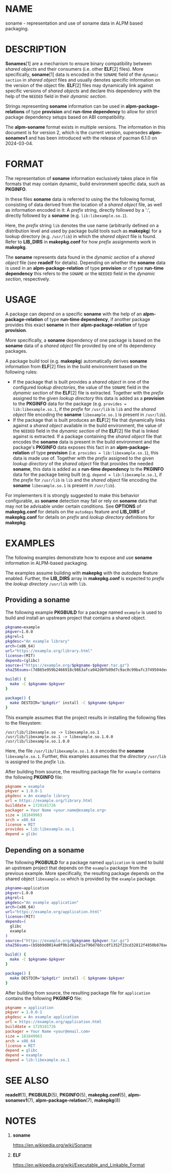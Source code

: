 # NAME

soname - representation and use of soname data in ALPM based packaging.

# DESCRIPTION

**Sonames**[1] are a mechanism to ensure binary compatibility between _shared objects_ and their consumers (i.e. other **ELF**[2] files).
More specifically, **soname**[1] data is encoded in the `SONAME` field of the `dynamic section` in _shared object_ files and usually denotes specific information on the version of the object file.
**ELF**[2] files may dynamically link against specific versions of _shared objects_ and declare this dependency with the help of the `NEEDED` field in their _dynamic section_.

Strings representing **soname** information can be used in **alpm-package-relations** of type **provision** and **run-time dependency** to allow for strict package dependency setups based on ABI compatibility.

The **alpm-soname** format exists in multiple versions.
The information in this document is for version 2, which is the current version, supersedes **alpm-sonamev1** and has been introduced with the release of pacman 6.1.0 on 2024-03-04.

# FORMAT

The representation of **soname** information exclusively takes place in file formats that may contain dynamic, build environment specific data, such as **PKGINFO**.

In these files **soname** data is referred to using the the following format, consisting of data derived from the location of a _shared object_ file, as well as information encoded in it:
A _prefix_ string, directly followed by a ':', directly followed by a **soname** (e.g. `lib:libexample.so.1`).

Here, the _prefix_ string `lib` denotes the use name (arbitrarily defined on a distribution level and used by package build tools such as **makepkg**) for a lookup directory (e.g. `/usr/lib`) in which the _shared object_ file is found.
Refer to **LIB_DIRS** in **makepkg.conf** for how _prefix_ assignments work in **makepkg**.

The **soname** represents data found in the _dynamic section_ of a _shared object_ file (see **readelf** for details).
Depending on whether the **soname** data is used in an **alpm-package-relation** of type **provision** or of type **run-time dependency** this refers to the `SONAME` or the `NEEDED` field in the _dynamic section_, respectively.

# USAGE

A package can depend on a specific **soname** with the help of an **alpm-package-relation** of type **run-time dependency**, if another package provides this exact **soname** in their **alpm-package-relation** of type **provision**.

More specifically, a **soname** dependency of one package is based on the **soname** data of a _shared object_ file provided by one of its dependency packages.

A package build tool (e.g. **makepkg**) automatically derives **soname** information from **ELF**[2] files in the build environment based on the following rules:

- If the package that is built provides a _shared object_ in one of the configured _lookup directories_, the value of the `SONAME` field in the _dynamic section_ of the **ELF**[2] file is extracted.
  Together with the _prefix_ assigned to the given _lookup directory_ this data is added as a **provision** to the **PKGINFO** data for the package (e.g. `provides = lib:libexample.so.1`, if the _prefix_ for `/usr/lib` is `lib` and the _shared object_ file encoding the **soname** `libexample.so.1` is present in `/usr/lib`).
- If the package that is built produces an **ELF**[2] file that dynamically links against a _shared object_ available in the build environment, the value of the `NEEDED` field in the _dynamic section_ of the **ELF**[2] file that is linked against is extracted.
  If a package containing the _shared object_ file that encodes the **soname** data is present in the build environment and the package's **PKGINFO** data exposes this fact in an **alpm-package-relation** of type **provision** (i.e. `provides = lib:libexample.so.1`), this data is made use of.
  Together with the _prefix_ assigned to the given _lookup directory_ of the _shared object_ file that provides the needed **soname**, this data is added as a **run-time dependency** to the **PKGINFO** data for the package being built (e.g. `depend = lib:libexample.so.1`, if the _prefix_ for `/usr/lib` is `lib` and the _shared object_ file encoding the **soname** `libexample.so.1` is present in `/usr/lib`).

For implementers it is strongly suggested to make this behavior configurable, as **soname** detection may fail or rely on **soname** data that may not be advisable under certain conditions.
See **OPTIONS** of **makepkg.conf** for details on the `autodeps` feature and **LIB_DIRS** of **makepkg.conf** for details on _prefix_ and _lookup directory_ definitions for **makepkg**.

# EXAMPLES

The following examples demonstrate how to expose and use **soname** information in ALPM-based packaging.

The examples assume building with **makepkg** with the _autodeps_ feature enabled.
Further, the **LIB_DIRS** array in **makepkg.conf** is expected to _prefix_ the _lookup directory_ `/usr/lib` with `lib`.

## Providing a soname

The following example **PKGBUILD** for a package named `example` is used to build and install an upstream project that contains a shared object.

```bash
pkgname=example
pkgver=1.0.0
pkgrel=1
pkgdesc="An example library"
arch=(x86_64)
url="https://example.org/library.html"
license=(MIT)
depends=(glibc)
source=("https://example.org/$pkgname-$pkgver.tar.gz")
sha256sums=(7d865e959b2466918c9863afca942d0fb89d7c9ac0c99bafc3749504ded97730)

build() {
  make -C $pkgname-$pkgver
}

package() {
  make DESTDIR="$pkgdir" install -C $pkgname-$pkgver
}
```

This example assumes that the project results in installing the following files to the filesystem:

```text
/usr/lib/libexample.so -> libexample.so.1
/usr/lib/libexample.so.1 -> libexample.so.1.0.0
/usr/lib/libexample.so.1.0.0
```

Here, the file `/usr/lib/libexample.so.1.0.0` encodes the **soname** `libexample.so.1`.
Further, this examples assumes that the _directory_ `/usr/lib` is assigned to the _prefix_ `lib`.

After building from source, the resulting package file for `example` contains the following **PKGINFO** file:

```ini
pkgname = example
pkgver = 1.0.0-1
pkgdesc = An example library
url = https://example.org/library.html
builddate = 1729181726
packager = Your Name <your.name@example.org>
size = 181849963
arch = x86_64
license = MIT
provides = lib:libexample.so.1
depend = glibc
```

## Depending on a soname

The following **PKGBUILD** for a package named `application` is used to build an upstream project that depends on the `example` package from the previous example.
More specifically, the resulting package depends on the shared object `libexample.so` which is provided by the `example` package.

```bash
pkgname=application
pkgver=1.0.0
pkgrel=1
pkgdesc="An example application"
arch=(x86_64)
url="https://example.org/application.html"
license=(MIT)
depends=(
  glibc
  example
)
source=("https://example.org/$pkgname-$pkgver.tar.gz")
sha256sums=(b5bb9d8014a0f9b1d61e21e796d78dccdf1352f23cd32812f4850b878ae4944c)

build() {
  make -C $pkgname-$pkgver
}

package() {
  make DESTDIR="$pkgdir" install -C $pkgname-$pkgver
}
```

After building from source, the resulting package file for `application` contains the following **PKGINFO** file:

```ini
pkgname = application
pkgver = 1.0.0-1
pkgdesc = An example application
url = https://example.org/application.html
builddate = 1729181726
packager = Your Name <your@email.com>
size = 181849963
arch = x86_64
license = MIT
depend = glibc
depend = example
depend = lib:libexample.so.1
```

# SEE ALSO

**readelf**(1), **PKGBUILD**(5), **PKGINFO**(5), **makepkg.conf**(5), **alpm-sonamev1**(7), **alpm-package-relation**(7), **makepkg**(8)

# NOTES

1. **soname**
   
   <https://en.wikipedia.org/wiki/Soname>
1. **ELF**
   
   <https://en.wikipedia.org/wiki/Executable_and_Linkable_Format>
